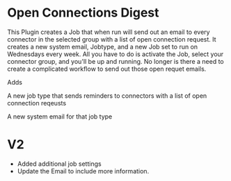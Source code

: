 # Open Connections Digest
This Plugin creates a Job that when run will send out an email to every connector in the selected group with a list of open connection request. It creates a new system email, Jobtype, and a new Job set to run on Wednesdays every week. All you have to do is activate the Job, select your connector group, and you'll be up and running. No longer is there a need to create a complicated workflow to send out those open requet emails.

Adds

A new job type that sends reminders to connectors with a list of open connection reqeusts

A new system email for that job type

# V2
- Added additional job settings
- Update the Email to include more information.
